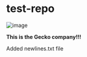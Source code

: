 # test-repo

![image](https://github.com/user-attachments/assets/9006979c-55fa-46bb-9589-27ca153beb8c)

**This is the Gecko company!!!**

Added newlines.txt file
